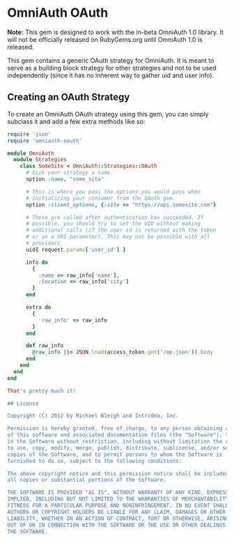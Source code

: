 # OmniAuth OAuth

**Note:** This gem is designed to work with the in-beta OmniAuth 1.0
library. It will not be officially released on RubyGems.org until
OmniAuth 1.0 is released.

This gem contains a generic OAuth strategy for OmniAuth. It is meant to
serve as a building block strategy for other strategies and not to be
used independently (since it has no inherent way to gather uid and user
info).

## Creating an OAuth Strategy

To create an OmniAuth OAuth strategy using this gem, you can simply
subclass it and add a few extra methods like so:

```ruby
require 'json'
require 'omniauth-oauth'

module OmniAuth
  module Strategies
    class SomeSite < OmniAuth::Strategies::OAuth
      # Give your strategy a name.
      option :name, "some_site"

      # This is where you pass the options you would pass when
      # initializing your consumer from the OAuth gem.
      option :client_options, {:site => "https://api.somesite.com"}

      # These are called after authentication has succeeded. If
      # possible, you should try to set the UID without making
      # additional calls (if the user id is returned with the token
      # or as a URI parameter). This may not be possible with all
      # providers.
      uid{ request.params['user_id'] }

      info do
        {
          :name => raw_info['name'],
          :location => raw_info['city']
        }
      end

      extra do
        {
          'raw_info' => raw_info
        }
      end

      def raw_info
        @raw_info ||= JSON.load(access_token.get('/me.json')).body
      end
    end
  end
end

That's pretty much it!

## License

Copyright (C) 2012 by Michael Bleigh and Intridea, Inc.

Permission is hereby granted, free of charge, to any person obtaining a copy
of this software and associated documentation files (the "Software"), to deal
in the Software without restriction, including without limitation the rights
to use, copy, modify, merge, publish, distribute, sublicense, and/or sell
copies of the Software, and to permit persons to whom the Software is
furnished to do so, subject to the following conditions:

The above copyright notice and this permission notice shall be included in
all copies or substantial portions of the Software.

THE SOFTWARE IS PROVIDED "AS IS", WITHOUT WARRANTY OF ANY KIND, EXPRESS OR
IMPLIED, INCLUDING BUT NOT LIMITED TO THE WARRANTIES OF MERCHANTABILITY,
FITNESS FOR A PARTICULAR PURPOSE AND NONINFRINGEMENT. IN NO EVENT SHALL THE
AUTHORS OR COPYRIGHT HOLDERS BE LIABLE FOR ANY CLAIM, DAMAGES OR OTHER
LIABILITY, WHETHER IN AN ACTION OF CONTRACT, TORT OR OTHERWISE, ARISING FROM,
OUT OF OR IN CONNECTION WITH THE SOFTWARE OR THE USE OR OTHER DEALINGS IN
THE SOFTWARE.
